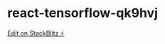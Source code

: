 # react-tensorflow-qk9hvj

[Edit on StackBlitz ⚡️](https://stackblitz.com/edit/react-tensorflow-qk9hvj)